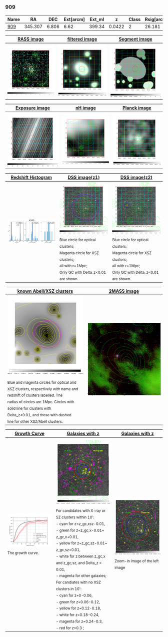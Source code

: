<div STYLE="page-break-after: always;"></div>

### 909

|Name          |RA          |DEC      | Ext[arcm] | Ext_ml | z    | Class| Rsig[arcmin] | CRsig[c/s] | CR500[c/s] | R500[Mpc] |L500[erg/s]|F500[erg/s/cm^2]| M500[Msun]|Tx[keV]|beta|GC(XSZ,Delta_z<0.01)| GC(OPT,Delta_z<0.01)|GC|alias|
|--------------|------------|------------|---|---|-----------|--------|------|------|----|----|----|----|----|----|----|----|----|----|---|
|[909](script/909.md)     | 345.307       | 6.806       | 6.62    | 399.34   | 0.0422 | 2   | 26.181 |0.684 |0.644 |0.815 |4.640e+43 |1.114e-11 |1.605e+14 |2.906 |0.901 |Tar, |N, |Tar, |k553|

|[RASS image](../image/909/909_img.pdf)|[filtered image](../image/909/909_fil.pdf)|[Segment image](../image/909/909_seg.pdf)|
|-------------------|--------------------|-------------------|
| <img src="../image/909/909_img.png" width="300">  | <img src="../image/909/909_fil.png" width="300">   | <img src="../image/909/909_seg.png" width="300">  |

|[Exposure image](../image/909/909_mex.pdf)| [nH image](../image/909/909_nh.pdf)| [Planck image](../image/909/909_p.pdf)|
|-------------------|--------------------|-------------------|
|<img src="../image/909/909_mex.png" width="300">   | <img src="../image/909/909_nh.png" width="300">    | <img src="../image/909/909_p.png" width="300"> |

|[Redshift Histogram](../image/909/909_zg.pdf) | [DSS image(z1)](../image/909/909_dss_z1.pdf)      |  [DSS image(z2)](../image/909/909_dss_z2.pdf)    |
|-------------------|--------------------|-------------------|
|<img src="../image/909/909_zg.png" width="300"> |<img src="../image/909/909_dss_z1.png" width="300"> <sub><br>Blue circle for optical clusters; <br>Magenta circle for XSZ clusters; <br>all with r=1Mpc; <br>Only GC with Delta_z<0.01 are shown. </sub>| <img src="../image/909/909_dss_z2.png" width="300"><sub><br>Blue circle for optical clusters; <br>Magenta circle for XSZ clusters; <br>all with r=1Mpc; <br>Only GC with Delta_z<0.01 are shown. </sub> |

|[known Abell/XSZ clusters](../image/909/909_m.pdf) | [2MASS image](../image/909/909_2mass.pdf)      |
|-------------------|-------------------|
|<img src=../image/909/909_m.png width="300"> <sub><br>Blue and magenta circles for optical and <br>XSZ clusters, respectively with name and <br>redshift of clusters labelled. The <br>radius of circles are 1Mpc. Circles with <br>solid line for clusters with <br>Delta_z<0.01, and those with dashed <br>line for other XSZ/Abell clusters.        </sub>|<img src="../image/909/909_2mass.png" width="300">  |

|[Growth Curve](../image/909/909_gca_all.png) |[Galaxies with z](../image/909/909_opt_ned.pdf) |[Galaxies with z](../image/909/909_opt_ned_zoom.pdf) |
|-------------------|-------------------|-------------------|
| <img src="../image/909/909_gca_all.png" width="300"> <sub><br>The growth curve.</sub>| <img src=../image/909/909_opt_ned.png width="300"> <br><sub> For candidates with X-ray or SZ clusters within 10': <br> - cyan for z<z_gc,xsz-0.01, <br> - green for z=z_gc,x-0.01~ z_gc,x+0.01, <br> - yellow for z=z_gc,sz-0.01~ z_gc,sz+0.01, <br> - white for z between z_gc,x and z_gc,sz, and Delta_z > 0.01, <br> - magenta for other galaxies; <br>For candiates with no XSZ clusters in 10': <br> - cyan for z=0-0.06, <br> - green for z=0.06-0.12, <br> - yellow for z=0.12-0.18, <br> - white for z=0.18-0.24, <br> - magenta for z=0.24-0.3, <br> - red for z>0.3 ;  </sub>|<img src=../image/909/909_opt_ned_zoom.png width="300">  <br><sub> Zoom-in image of the left image</sub>|




